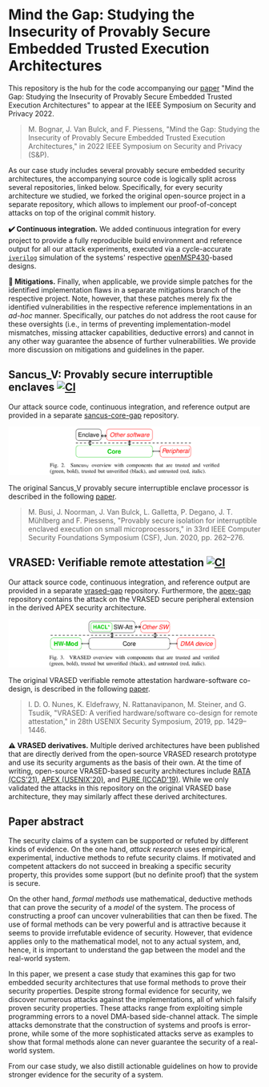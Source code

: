 # Mind the Gap: Studying the Insecurity of Provably Secure Embedded Trusted Execution Architectures

This repository is the hub for the code accompanying our [paper](https://mici.hu/papers/bognar2022gap.pdf) "Mind the
Gap: Studying the Insecurity of Provably Secure Embedded Trusted Execution
Architectures" to appear at the IEEE Symposium on Security and Privacy 2022.

> M. Bognar, J. Van Bulck, and F. Piessens, "Mind the Gap: Studying the Insecurity of Provably Secure Embedded Trusted Execution Architectures," in 2022 IEEE Symposium on Security and Privacy (S&P).

As our case study includes several provably secure embedded security
architectures, the accompanying source code is logically split across several
repositories, linked below.
Specifically, for every security architecture we studied, we forked the
original open-source project in a separate repository, which allows to
implement our proof-of-concept attacks on top of the original commit history.

**:heavy_check_mark: Continuous integration.**
We added continuous integration for every project to provide a
fully reproducible build environment and reference output for all our attack
experiments, executed via a cycle-accurate
[`iverilog`](http://iverilog.icarus.com/) simulation of the systems' respective
[openMSP430](https://github.com/olgirard/openmsp430/)-based designs.

**:no_entry_sign: Mitigations.**
Finally, when applicable, we provide simple patches for the identified
implementation flaws in a separate mitigations branch of the respective project.
Note, however, that these patches merely fix the identified vulnerabilities in
the respective reference implementations in an _ad-hoc_ manner.
Specifically, our patches do not address the root cause for these oversights
(i.e., in terms of preventing implementation-model mismatches, missing attacker
capabilities, deductive errors) and cannot in any other way guarantee the
absence of further vulnerabilities.
We provide more discussion on mitigations and guidelines in the paper.

## Sancus_V: Provably secure interruptible enclaves [![CI](https://github.com/martonbognar/sancus-core-gap/actions/workflows/ci.yaml/badge.svg)](https://github.com/martonbognar/sancus-core-gap/actions/workflows/ci.yaml)

Our attack source code, continuous integration, and reference output are
provided in a separate
[sancus-core-gap](https://github.com/martonbognar/sancus-core-gap) repository.

![sancus-v-overview](sancus-v-overview.png)

The original Sancus_V provably secure interruptible enclave processor is
described in the following [paper](https://jovanbulck.github.io/files/csf20-irq.pdf).

> M. Busi, J. Noorman, J. Van Bulck, L. Galletta, P. Degano, J. T. Mühlberg and F. Piessens, "Provably secure isolation for interruptible
enclaved execution on small microprocessors," in 33rd IEEE Computer Security Foundations Symposium (CSF), Jun. 2020, pp. 262–276.

## VRASED: Verifiable remote attestation [![CI](https://github.com/martonbognar/vrased-gap/actions/workflows/ci.yaml/badge.svg)](https://github.com/martonbognar/vrased-gap/actions/workflows/ci.yaml)

Our attack source code, continuous integration, and reference output are
provided in a separate
[vrased-gap](https://github.com/martonbognar/vrased-gap) repository.
Furthermore, the [apex-gap](https://github.com/martonbognar/apex-gap)
repository contains the attack on the VRASED secure peripheral extension in the
derived APEX security architecture.

![vrased-overview](vrased-overview.png)

The original VRASED verifiable remote attestation hardware-software co-design,
is described in the following [paper](https://www.usenix.org/system/files/sec19-nunes.pdf).

> I. D. O. Nunes, K. Eldefrawy, N. Rattanavipanon, M. Steiner, and G. Tsudik, "VRASED: A verified hardware/software co-design for remote attestation," in 28th USENIX Security Symposium, 2019, pp. 1429–1446.

**:warning: VRASED derivatives.**
Multiple derived architectures have been published that are
directly derived from the open-source VRASED research prototype and
use its security arguments as the basis of their own.
At the time of writing, open-source VRASED-based security architectures include
[RATA (CCS'21)](https://github.com/sprout-uci/RATA),
[APEX (USENIX'20)](https://github.com/sprout-uci/APEX), and
[PURE (ICCAD'19)](https://github.com/sprout-uci/vrased/tree/pure).
While we only validated the attacks in this repository on the original VRASED
base architecture, they may similarly affect these derived architectures.

## Paper abstract

The security claims of a system can be supported or refuted by different kinds
of evidence.
On the one hand, *attack research* uses empirical, experimental, inductive
methods to refute security claims. If motivated and competent
attackers do not succeed in breaking a specific security property, this
provides some support (but no definite proof) that the system is secure.

On the other hand, *formal methods* use mathematical, deductive methods
that can prove the security of a *model* of the system. The process of
constructing a proof can uncover vulnerabilities that can then be
fixed. The use of formal methods can be very powerful and is attractive
because it seems to provide irrefutable evidence of security. However, that
evidence applies only to the mathematical model, not to any actual system, and,
hence, it is important to understand the gap between the model and the
real-world system.

In this paper, we present a case study that examines this gap for two
embedded security architectures that use formal methods to prove their
security properties. Despite strong formal evidence for security, we discover
numerous attacks against the implementations, all of which falsify proven
security properties. These attacks range from exploiting simple programming
errors to a novel DMA-based side-channel attack.
The simple attacks demonstrate that the construction of systems and proofs is
error-prone, while some of the more sophisticated attacks serve as examples to
show that formal methods alone can never guarantee the security of a
real-world system.

From our case study, we also distill actionable guidelines on how to
provide stronger evidence for the security of a system.
